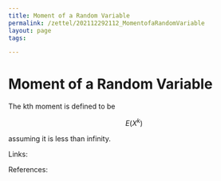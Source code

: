 ```yaml
---
title: Moment of a Random Variable
permalink: /zettel/202112292112_MomentofaRandomVariable
layout: page
tags: 

---
```

# Moment of a Random Variable

The kth moment is defined to be 

$$
E(X^k)
$$

assuming it is less than infinity.

Links: 

References: 

